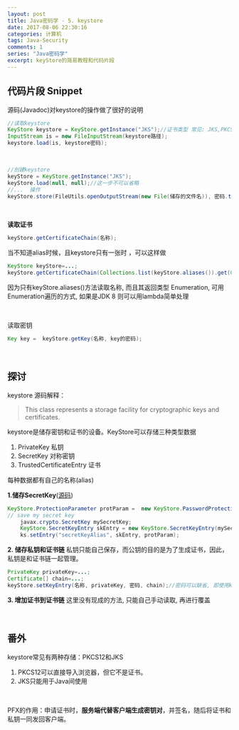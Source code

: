 ```yaml
---
layout: post
title: Java密码学 - 5. keystore
date: 2017-08-06 22:30:16
categories: 计算机
tags: Java-Security 
comments: 1
series: "Java密码学"
excerpt: keyStore的简易教程和代码片段
---
```


## 代码片段 Snippet

源码(Javadoc)对keystore的操作做了很好的说明

```java
//读取keystore
KeyStore keystore = KeyStore.getInstance("JKS");//证书类型 常见: JKS,PKCS12
InputStream is = new FileInputStream(keystore路径);
keystore.load(is, keystore密码);
```

<br>

```java
//创建keystore
keyStore = KeyStore.getInstance("JKS");
keyStore.load(null, null);//这一步不可以省略
//...  操作
keyStore.store(FileUtils.openOutputStream(new File(储存的文件名)), 密码.toCharArray());
```

<br>

**读取证书**

```java
keyStore.getCertificateChain(名称);
```

当不知道alias时候，且keystore只有一张时 ，可以这样做

```java
KeyStore keyStore=...;
keyStore.getCertificateChain(Collections.list(keyStore.aliases()).get(0));
```
因为只有keyStore.aliases()方法读取名称, 而且其返回类型 Enumeration, 可用Enumeration遍历的方式, 如果是JDK 8  则可以用lambda简单处理

<br>

读取密钥

```java
Key key =  keyStore.getKey(名称, key的密码);
```

<br>

## 探讨

keystore 源码解释：
> This class represents a storage facility for cryptographic keys and certificates.

keystore是储存密钥和证书的设备。KeyStore可以存储三种类型数据

1. PrivateKey 私钥
2. SecretKey 对称密钥
3. TrustedCertificateEntry 证书

每种数据都有自己的名称(alias) 

**1.储存SecretKey**([源码](https://docs.oracle.com/javase/7/docs/api/java/security/KeyStore.html))

```java
KeyStore.ProtectionParameter protParam =  new KeyStore.PasswordProtection(password);
// save my secret key
    javax.crypto.SecretKey mySecretKey;
    KeyStore.SecretKeyEntry skEntry = new KeyStore.SecretKeyEntry(mySecretKey);
    ks.setEntry("secretKeyAlias", skEntry, protParam);
```
**2. 储存私钥和证书链**
 私钥只能自己保存，而公钥的目的是为了生成证书，因此，私钥是和证书链一起管理。

```java
PrivateKey privateKey=...;
Certificate[] chain=...;
keyStore.setKeyEntry(名称, privateKey, 密码, chain);//密码可以缺省, 即使用keystore的密码
```
**3. 增加证书到证书链**
这里没有现成的方法, 只能自己手动读取, 再进行覆盖

<br>

## 番外

keystore常见有两种存储：PKCS12和JKS

1. PKCS12可以直接导入浏览器，但它不是证书。   
2. JKS只能用于Java间使用

<br>

PFX的作用：申请证书时，**服务端代替客户端生成密钥对**，并签名，随后将证书和私钥一同发回客户端。
